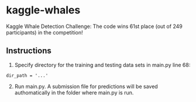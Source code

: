kaggle-whales
=============

Kaggle Whale Detection Challenge: The code wins 61st place (out of 249 participants) in the competition!


Instructions
-----
1. Specify directory for the training and testing data sets in main.py line 68:
``` 
dir_path = '...'
```
2. Run main.py. A submission file for predictions will be saved authomatically in the folder where main.py is run.
